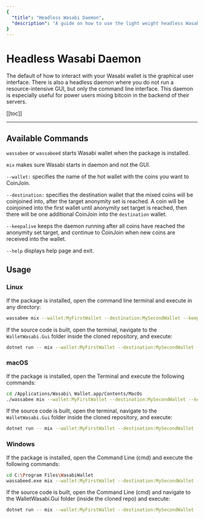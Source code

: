 ```yaml
---
{
  "title": "Headless Wasabi Daemon",
  "description": "A guide on how to use the light weight headless Wasabi daemon to mix your coins. This is the Wasabi documentation, an archive of knowledge about the open-source, non-custodial and privacy-focused Bitcoin wallet for desktop."
}
---
```


# Headless Wasabi Daemon
The default of how to interact with your Wasabi wallet is the graphical user interface.
There is also a headless daemon where you do not run a resource-intensive GUI, but only the command line interface.
This daemon is especially useful for power users mixing bitcoin in the backend of their servers. 

[[toc]]

---

## Available Commands

`wassabee` or `wassabeed` starts Wasabi wallet when the package is installed.

`mix` makes sure Wasabi starts in daemon and not the GUI.

`--wallet:` specifies the name of the hot wallet with the coins you want to CoinJoin.

`--destination:` specifies the destination wallet that the mixed coins will be coinjoined into, after the target anonymity set is reached.
A coin will be coinjoined into the first wallet until anonymity set target is reached, then there will be one additional CoinJoin into the `destination` wallet.

`--keepalive` keeps the daemon running after all coins have reached the anonymity set target, and continue to CoinJoin when new coins are received into the wallet.

`--help` displays help page and exit.


## Usage

### Linux

If the package is installed, open the command line terminal and execute in any directory:

```bash
wassabee mix --wallet:MyFirstWallet --destination:MySecondWallet --keepalive
```

If the source code is built, open the terminal, navigate to the `WalletWasabi.Gui` folder inside the cloned repository, and execute:

```bash
dotnet run -- mix --wallet:MyFirstWallet --destination:MySecondWallet --keepalive
```

### macOS

If the package is installed, open the Terminal and execute the following commands:

```bash
cd /Applications/Wasabi\ Wallet.app/Contents/MacOs
./wassabee mix --wallet:MyFirstWallet --destination:MySecondWallet --keepalive
```

If the source code is built, open the terminal, navigate to the `WalletWasabi.Gui` folder inside the cloned repository, and execute:

```bash
dotnet run -- mix --wallet:MyFirstWallet --destination:MySecondWallet --keepalive
```

### Windows

If the package is installed, open the Command Line (cmd) and execute the following commands:

```bash
cd C:\Program Files\WasabiWallet
wassabeed.exe mix --wallet:MyFirstWallet --destination:MySecondWallet --keepalive
```

If the source code is built, open the Command Line (cmd) and navigate to the WalletWasabi.Gui folder (inside the cloned repo) and execute:

```bash
dotnet run -- mix --wallet:MyFirstWallet --destination:MySecondWallet --keepalive
```

